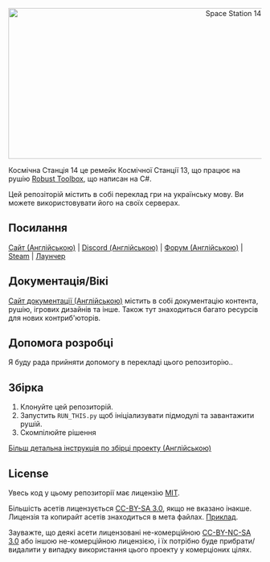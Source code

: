 <p align="center"> <img alt="Space Station 14" width="880" height="300" src="https://raw.githubusercontent.com/space-wizards/asset-dump/de329a7898bb716b9d5ba9a0cd07f38e61f1ed05/github-logo.svg" /></p>

Космічна Станція 14 це ремейк Космічної Станції 13, що працює на рушію [Robust Toolbox](https://github.com/space-wizards/RobustToolbox), що написан на C#.

Цей репозіторій містить в собі переклад гри на українську мову. Ви можете використовувати його на своїх серверах.

## Посилання

[Сайт (Англійською)](https://spacestation14.io/) | [Discord (Англійською)](https://discord.ss14.io/) | [Форум (Англійською)](https://forum.spacestation14.io/) | [Steam](https://store.steampowered.com/app/1255460/Space_Station_14/) | [Лаунчер](https://spacestation14.io/about/nightlies/)

## Документація/Вікі

[Сайт документації (Англійською)](https://docs.spacestation14.io/) містить в собі документацію контента, рушію, ігрових дизайнів та інше. Також тут знаходиться багато ресурсів для нових контриб'юторів.

## Допомога розробці

Я буду рада прийняти допомогу в перекладі цього репозиторію..

## Збірка

1. Клонуйте цей репозиторій.
2. Запустить `RUN_THIS.py` щоб ініціализувати підмодулі та завантажити рушій.
3. Скомпілюйте рішення

[Більш детальна інструкція по збірці проекту (Англійською)](https://docs.spacestation14.com/en/general-development/setup.html)

## License

Увесь код у цьому репозиторії має лицензію [MIT](https://github.com/space-wizards/space-station-14/blob/master/LICENSE.TXT).

Більшість асетів лицензується [CC-BY-SA 3.0](https://creativecommons.org/licenses/by-sa/3.0/), якщо не вказано інакше. Лицензія та копирайт асетів знаходиться в мета файлах. [Приклад](https://github.com/space-wizards/space-station-14/blob/master/Resources/Textures/Objects/Tools/crowbar.rsi/meta.json).

Зауважте, що деякі асети лицензовані не-комерційною [CC-BY-NC-SA 3.0](https://creativecommons.org/licenses/by-nc-sa/3.0/) або іншою не-комерційною лицензією, і їх потрібно буде прибрати/видалити у випадку використання цього проекту у комерціоних цілях.

